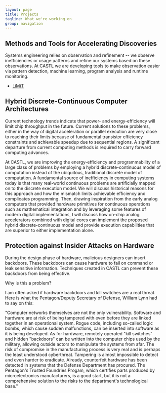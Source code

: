 ```yaml
---
layout: page
title: Projects
tagline: What we're working on
group: navigation
---
```


Methods and Tools for Accelerating Discoveries
---
Systems engineering relies on observation and refinement -- we observe
inefficiencies or usage patterns and refine our systems based on these
observations.  At CASTL we are developing tools to make observation easier via
pattern detection, machine learning, program analysis and runtime monitoring.

* [LiMiT](/limit "LiMiT")


Hybrid Discrete-Continuous Computer Architectures
---
Current technology trends indicate that power- and energy-efficiency will limit
chip throughput in the future. Current solutions to these problems, either in
the way of digital acceleration or parallel execution are very close to reaching
their limits because of fundamental transistor efficiency constraints and
achievable speedup due to sequential regions. A significant departure from
current computing methods is required to carry forward computing advances.

At CASTL, we are improving the energy-efficiency and programmability of a large
class of problems by employing a hybrid discrete-continuous model of computation
instead of the ubiquitous, traditional discrete model of computation. A
fundamental source of inefficiency in computing systems today is that many
real-world continuous problems are artificially mapped on to the discrete
execution model. We will discuss historical reasons for this approach and how
the mismatch limits achievable efficiency and complicates programming. Then,
drawing inspiration from the early analog computers that provided hardware
primitives for continuous operations such as mathematical integration and by
leveraging some features of modern digital implementations, I will discuss how
on-chip analog accelerators combined with digital cores can implement the
proposed hybrid discrete-continuous model and provide execution capabilities
that are superior to either implementation alone.

Protection against Insider Attacks on Hardware
-----
During the design phase of hardware, malicious designers can insert backdoors.
These backdoors can cause hardware to fail on command or leak sensitive
information.  Techniques created in CASTL can prevent these backdoors from being
effective.

Why is this a problem?

I am often asked if hardware backdoors and kill switches are a real threat.
Here is what the Pentagon/Deputy Secretary of Defense, William Lynn had to say
on this:

"Computer networks themselves are not the only vulnerability. Software and
hardware are at risk of being tampered with even before they are linked together
in an operational system. Rogue code, including so-called logic bombs, which
cause sudden malfunctions, can be inserted into software as it is being
developed. As for hardware, remotely operated "kill switches" and hidden
"backdoors" can be written into the computer chips used by the military,
allowing outside actors to manipulate the systems from afar. The risk of
compromise in the manufacturing process is very real and is perhaps the least
understood cyberthreat. Tampering is almost impossible to detect and even harder
to eradicate. Already, counterfeit hardware has been detected in systems that
the Defense Department has procured. The Pentagon's Trusted Foundries Progam,
which certifies parts produced by microelectronics manufacturers, is a good
start, but it is not a comprehensive solution to the risks to the department's
technological base."
